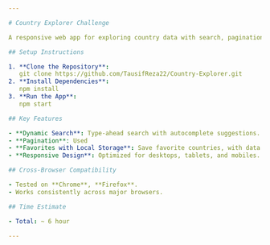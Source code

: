 ```yaml
---

# Country Explorer Challenge

A responsive web app for exploring country data with search, pagination, and favorites features.

## Setup Instructions

1. **Clone the Repository**:
   git clone https://github.com/TausifReza22/Country-Explorer.git
2. **Install Dependencies**:
   npm install
3. **Run the App**:
   npm start

## Key Features

- **Dynamic Search**: Type-ahead search with autocomplete suggestions.
- **Pagination**: Used
- **Favorites with Local Storage**: Save favorite countries, with data persisting across sessions.
- **Responsive Design**: Optimized for desktops, tablets, and mobiles.

## Cross-Browser Compatibility

- Tested on **Chrome**, **Firefox**.
- Works consistently across major browsers.

## Time Estimate

- Total: ~ 6 hour

---
```

